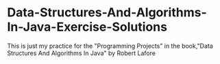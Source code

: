 # Data-Structures-And-Algorithms-In-Java-Exercise-Solutions
This is just my practice for the "Programming Projects" in the book,"Data Structures And Algorithms In Java" by Robert Lafore
